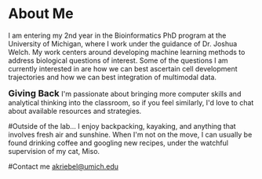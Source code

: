# About Me
I am entering my 2nd year in the Bioinformatics PhD program at the University of Michigan, where I work under the guidance of Dr. Joshua Welch. My work centers around developing machine learning methods to address biological questions of interest. Some of the questions I am currently interested in are how we can best ascertain cell development trajectories and how we can best integration of multimodal data. 
 <html>
  <font size=4> <b> Giving Back </b> </font>
I'm passionate about bringing more computer skills and analytical thinking into the classroom, so if you feel similarly, I'd love to chat about available resources and strategies. 

#Outside of the lab...
I enjoy backpacking, kayaking, and anything that involves fresh air and sunshine. When I'm not on the move, I can usually be found drinking coffee and googling new recipes, under the watchful supervision of my cat, Miso.

#Contact me
akriebel@umich.edu
</html>
